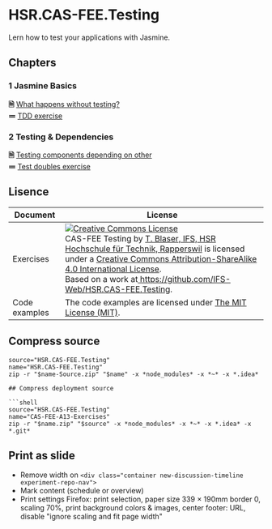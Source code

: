 # HSR.CAS-FEE.Testing
Lern how to test your applications with Jasmine.


## Chapters

### 1 Jasmine Basics

**🗎** [What happens without testing?](./basics/README.md)  
**≔** [TDD exercise](./basics/Exercise-Jasmine.md)

### 2 Testing & Dependencies

**🗎** [Testing components depending on other](./dependencies/README.md)  
**≔** [Test doubles exercise](./dependencies/Exercise-Doubles.md)


## Lisence

| Document | License |
| --- | --- |
| Exercises | <a rel="license" href="http://creativecommons.org/licenses/by-sa/4.0/"><img alt="Creative Commons License" style="border-width:0" src="https://i.creativecommons.org/l/by-sa/4.0/88x31.png" /></a><br /><span xmlns:dct="http://purl.org/dc/terms/" property="dct:title">CAS-FEE Testing</span> by <a xmlns:cc="http://creativecommons.org/ns#" href="www.ifs.hsr.ch" property="cc:attributionName" rel="cc:attributionURL"> T. Blaser, IFS, HSR Hochschule für Technik, Rapperswil</a> is licensed under a <a rel="license" href="http://creativecommons.org/licenses/by-sa/4.0/">Creative Commons Attribution-ShareAlike 4.0 International License</a>. <br />Based on a work at<a xmlns:dct="http://purl.org/dc/terms/" href="https://github.com/IFS-Web/HSR.CAS-FEE.Testing" rel="dct:source">    https://github.com/IFS-Web/HSR.CAS-FEE.Testing</a>. |
| Code examples | The code examples are licensed under [The MIT License (MIT)](./LICENSE). |


## Compress source

```shell
source="HSR.CAS-FEE.Testing"
name="HSR.CAS-FEE.Testing"
zip -r "$name-Source.zip" "$name" -x *node_modules* -x *~* -x *.idea*

## Compress deployment source

```shell
source="HSR.CAS-FEE.Testing"
name="CAS-FEE-A13-Exercises"
zip -r "$name.zip" "$source" -x *node_modules* -x *~* -x *.idea* -x *.git*
```


## Print as slide

* Remove width on `<div class="container new-discussion-timeline experiment-repo-nav">`
* Mark content (schedule or overview)
* Print settings Firefox: print selection, paper size 339 × 190mm border 0, scaling 70%, print background colors & images, center footer: URL, disable "ignore scaling and fit page width"

